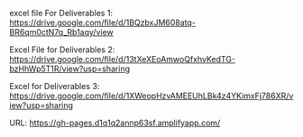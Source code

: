 
excel file For Deliverables 1: https://drive.google.com/file/d/1BQzbxJM608atq-BR6qm0ctN7q_Rb1aqy/view

Excel File for Deliverables 2: https://drive.google.com/file/d/13tXeXEoAmwoQfxhvKedTG-bzHhWp5T1R/view?usp=sharing

Excel for Deliverables 3: https://drive.google.com/file/d/1XWeopHzvAMEEUhLBk4z4YKimxFj786XR/view?usp=sharing

URL: https://gh-pages.d1q1q2annp63sf.amplifyapp.com/
